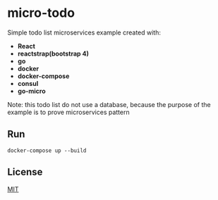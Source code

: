 # micro-todo

Simple todo list microservices example created with:
 * **React**
 * **reactstrap(bootstrap 4)**
 * **go**
 * **docker**
 * **docker-compose**
 * **consul**
 * **go-micro**


Note: this todo list do not use a database, because the purpose of the example is to prove microservices pattern

## Run

`docker-compose up --build`

## License

[MIT](./LICENSE.txt)
